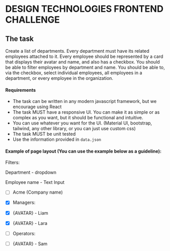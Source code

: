 # DESIGN TECHNOLOGIES FRONTEND CHALLENGE

## The task

Create a list of departments. Every department must have its related employees attached to it.
Every employee should be represented by a card that displays their avatar and name, and also has a checkbox.
You should be able to filter employees by department and name. You should be able to, via the checkbox, select individual employees, all employees in a department, or every employee in the organization.

#### Requirements

- The task can be written in any modern javascript framework, but we encourage using React
- The task MUST have a responsive UI. You can make it as simple or as complex as you want, but it should be functional and intuitive.
- You can use whatever you want for the UI. (Material UI, bootstrap, tailwind, any other library, or you can just use custom css)
- The task MUST be unit tested
- Use the information provided in `data.json`

#### Example of page layout (You can use the example below as a guideline):

Filters:

Department - dropdown

Employee name - Text Input

- [ ] Acme (Company name)


- [x] Managers:

- [x] {AVATAR} - Liam

- [x] {AVATAR} - Lara


- [ ] Operators:

- [ ] {AVATAR} - Sam 
